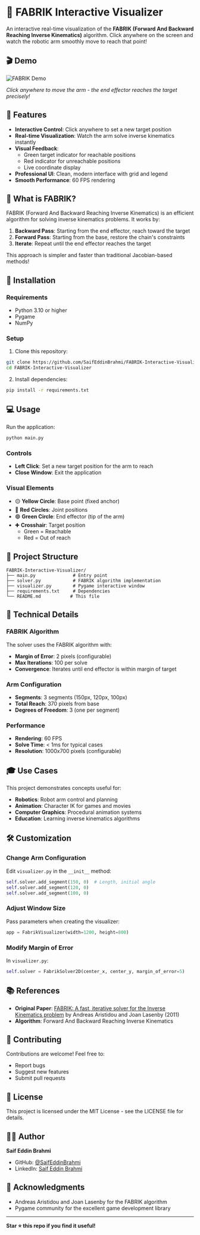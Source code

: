 # 🤖 FABRIK Interactive Visualizer

An interactive real-time visualization of the **FABRIK (Forward And Backward Reaching Inverse Kinematics)** algorithm. Click anywhere on the screen and watch the robotic arm smoothly move to reach that point!

## 🎬 Demo

![FABRIK Demo](demo.gif)

*Click anywhere to move the arm - the end effector reaches the target precisely!*

## 🎯 Features

- **Interactive Control**: Click anywhere to set a new target position
- **Real-time Visualization**: Watch the arm solve inverse kinematics instantly
- **Visual Feedback**: 
  - Green target indicator for reachable positions
  - Red indicator for unreachable positions
  - Live coordinate display
- **Professional UI**: Clean, modern interface with grid and legend
- **Smooth Performance**: 60 FPS rendering

## 🧠 What is FABRIK?

FABRIK (Forward And Backward Reaching Inverse Kinematics) is an efficient algorithm for solving inverse kinematics problems. It works by:

1. **Backward Pass**: Starting from the end effector, reach toward the target
2. **Forward Pass**: Starting from the base, restore the chain's constraints
3. **Iterate**: Repeat until the end effector reaches the target

This approach is simpler and faster than traditional Jacobian-based methods!

## 🚀 Installation

### Requirements
- Python 3.10 or higher
- Pygame
- NumPy

### Setup

1. Clone this repository:
```bash
git clone https://github.com/SaifEddinBrahmi/FABRIK-Interactive-Visualizer.git
cd FABRIK-Interactive-Visualizer
```

2. Install dependencies:
```bash
pip install -r requirements.txt
```

## 💻 Usage

Run the application:
```bash
python main.py
```

### Controls
- **Left Click**: Set a new target position for the arm to reach
- **Close Window**: Exit the application

### Visual Elements
- 🟡 **Yellow Circle**: Base point (fixed anchor)
- 🔴 **Red Circles**: Joint positions
- 🟢 **Green Circle**: End effector (tip of the arm)
- ✚ **Crosshair**: Target position
  - Green = Reachable
  - Red = Out of reach

## 📁 Project Structure

```
FABRIK-Interactive-Visualizer/
├── main.py              # Entry point
├── solver.py            # FABRIK algorithm implementation
├── visualizer.py        # Pygame interactive window
├── requirements.txt     # Dependencies
└── README.md           # This file
```

## 🔧 Technical Details

### FABRIK Algorithm
The solver uses the FABRIK algorithm with:
- **Margin of Error**: 2 pixels (configurable)
- **Max Iterations**: 100 per solve
- **Convergence**: Iterates until end effector is within margin of target

### Arm Configuration
- **Segments**: 3 segments (150px, 120px, 100px)
- **Total Reach**: 370 pixels from base
- **Degrees of Freedom**: 3 (one per segment)

### Performance
- **Rendering**: 60 FPS
- **Solve Time**: < 1ms for typical cases
- **Resolution**: 1000x700 pixels (configurable)

## 🎓 Use Cases

This project demonstrates concepts useful for:
- **Robotics**: Robot arm control and planning
- **Animation**: Character IK for games and movies
- **Computer Graphics**: Procedural animation systems
- **Education**: Learning inverse kinematics algorithms

## 🛠️ Customization

### Change Arm Configuration
Edit `visualizer.py` in the `__init__` method:
```python
self.solver.add_segment(150, 0)  # Length, initial angle
self.solver.add_segment(120, 0)
self.solver.add_segment(100, 0)
```

### Adjust Window Size
Pass parameters when creating the visualizer:
```python
app = FabrikVisualizer(width=1200, height=800)
```

### Modify Margin of Error
In `visualizer.py`:
```python
self.solver = FabrikSolver2D(center_x, center_y, margin_of_error=5)
```

## 📚 References

- **Original Paper**: [FABRIK: A fast, iterative solver for the Inverse Kinematics problem](http://www.andreasaristidou.com/publications/papers/FABRIK.pdf) by Andreas Aristidou and Joan Lasenby (2011)
- **Algorithm**: Forward And Backward Reaching Inverse Kinematics

## 🤝 Contributing

Contributions are welcome! Feel free to:
- Report bugs
- Suggest new features
- Submit pull requests

## 📄 License

This project is licensed under the MIT License - see the LICENSE file for details.

## 👨‍💻 Author

**Saif Eddin Brahmi**
- GitHub: [@SaifEddinBrahmi](https://github.com/SaifEddinBrahmi)
- LinkedIn: [Saif Eddin Brahmi](https://www.linkedin.com/in/saif-eddin-brahmi/)

## 🌟 Acknowledgments

- Andreas Aristidou and Joan Lasenby for the FABRIK algorithm
- Pygame community for the excellent game development library

---

**Star ⭐ this repo if you find it useful!**
